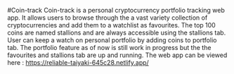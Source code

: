 #Coin-track
Coin-track is a personal cryptocurrency portfolio tracking web app. It allows users to browse through the a vast variety collection of cryptocurrencies and add them to a watchlist as favourites. The top 100 coins are named stallions and are always accessible using the stallions tab. User can keep a watch on personal portfolio by adding coins to portfolio tab. The portfolio feature as of now is still work in progress but the the favourites and stallions tab are up and running.
The web app can be viewed here : https://reliable-taiyaki-645c28.netlify.app/
